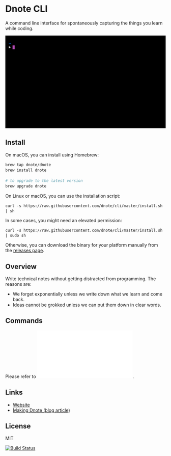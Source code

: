 # Dnote CLI

A command line interface for spontaneously capturing the things you learn while coding.

![Dnote](assets/dnote.gif)

## Install

On macOS, you can install using Homebrew:

```sh
brew tap dnote/dnote
brew install dnote

# to upgrade to the latest version
brew upgrade dnote
```

On Linux or macOS, you can use the installation script:

    curl -s https://raw.githubusercontent.com/dnote/cli/master/install.sh | sh

In some cases, you might need an elevated permission:

    curl -s https://raw.githubusercontent.com/dnote/cli/master/install.sh | sudo sh

Otherwise, you can download the binary for your platform manually from the [releases page](https://github.com/dnote/cli/releases).

## Overview

Write technical notes without getting distracted from programming. The reasons are:

- We forget exponentially unless we write down what we learn and come back.
- Ideas cannot be grokked unless we can put them down in clear words.

## Commands

Please refer to ![commands](/COMMANDS.md).

## Links

* [Website](https://dnote.io)
* [Making Dnote (blog article)](https://github.com/dnote-io/cli)

## License

MIT

[![Build Status](https://travis-ci.org/dnote/cli.svg?branch=master)](https://travis-ci.org/dnote/cli)
